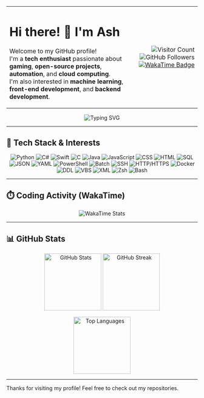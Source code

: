 <table width="100%">
  <tr>
    <td>
      <h1>Hi there! 👋 I'm Ash</h1>
      <p>
        Welcome to my GitHub profile! <br>
        I'm a <strong>tech enthusiast</strong> passionate about <strong>gaming</strong>, <strong>open-source projects</strong>, <strong>automation</strong>, and <strong>cloud computing</strong>.<br>
        I'm also interested in <strong>machine learning</strong>, <strong>front-end development</strong>, and <strong>backend development</strong>.
      </p>
    </td>
    <td align="right">
      <img src="https://komarev.com/ghpvc/?username=Ash1421&color=blueviolet&style=flat-square" alt="Visitor Count" />
      <img src="https://img.shields.io/github/followers/Ash1421?style=social&color=purple" alt="GitHub Followers" />
      <a href="https://wakatime.com/@dfdffe14-322b-4a5b-aea8-bfecd3434d3f">
        <img src="https://wakatime.com/badge/user/dfdffe14-322b-4a5b-aea8-bfecd3434d3f.svg" alt="WakaTime Badge" />
      </a>
    </td>
  </tr>
</table>

<p align="center">
  <img src="https://readme-typing-svg.herokuapp.com?font=Fira+Code&size=22&duration=4000&color=9B59B6&center=true&lines=Hi+there!+I'm+Ash+👋;Tech+enthusiast+and+gamer;Always+learning+new+things!" alt="Typing SVG">
</p>

---

## 🔧 Tech Stack & Interests    

<p align="center">  
  <img src="https://img.shields.io/badge/Python-6A5ACD?style=for-the-badge&logo=python&logoColor=white" alt="Python"/>
  <img src="https://img.shields.io/badge/C%23-800080?style=for-the-badge&logo=c-sharp&logoColor=white" alt="C#"/>
  <img src="https://img.shields.io/badge/Swift-9B59B6?style=for-the-badge&logo=swift&logoColor=white" alt="Swift"/>
  <img src="https://img.shields.io/badge/C-4B0082?style=for-the-badge&logo=c&logoColor=white" alt="C"/>
  <img src="https://img.shields.io/badge/Java-8E44AD?style=for-the-badge&logo=java&logoColor=white" alt="Java"/>
  <img src="https://img.shields.io/badge/JavaScript-7D3C98?style=for-the-badge&logo=javascript&logoColor=white" alt="JavaScript"/>
  <img src="https://img.shields.io/badge/CSS-6C3483?style=for-the-badge&logo=css3&logoColor=white" alt="CSS"/>
  <img src="https://img.shields.io/badge/HTML-7D3C98?style=for-the-badge&logo=html5&logoColor=white" alt="HTML"/>
  <img src="https://img.shields.io/badge/SQL-5B2C6F?style=for-the-badge&logo=postgresql&logoColor=white" alt="SQL"/>
  <img src="https://img.shields.io/badge/JSON-4A235A?style=for-the-badge&logo=json&logoColor=white" alt="JSON"/>
  <img src="https://img.shields.io/badge/YAML-512E5F?style=for-the-badge&logo=yaml&logoColor=white" alt="YAML"/>
  <img src="https://img.shields.io/badge/PowerShell-6C3483?style=for-the-badge&logo=powershell&logoColor=white" alt="PowerShell"/>
  <img src="https://img.shields.io/badge/Batch-593196?style=for-the-badge&logo=windows-terminal&logoColor=white" alt="Batch"/>
  <img src="https://img.shields.io/badge/SSH-6E4C98?style=for-the-badge&logo=ssh&logoColor=white" alt="SSH"/>
  <img src="https://img.shields.io/badge/HTTP-5A379C?style=for-the-badge&logo=http&logoColor=white" alt="HTTP/HTTPS"/>
  <img src="https://img.shields.io/badge/Docker-5A33A3?style=for-the-badge&logo=docker&logoColor=white" alt="Docker"/>
  <img src="https://img.shields.io/badge/DDL-6A5ACD?style=for-the-badge&logo=azure-data-studio&logoColor=white" alt="DDL"/>
  <img src="https://img.shields.io/badge/VBS-7B68EE?style=for-the-badge&logo=visual-basic&logoColor=white" alt="VBS"/>
  <img src="https://img.shields.io/badge/XML-6A5ACD?style=for-the-badge&logo=xml&logoColor=white" alt="XML"/>
  <img src="https://img.shields.io/badge/Zsh-7D3C98?style=for-the-badge&logo=zsh&logoColor=white" alt="Zsh"/>
  <img src="https://img.shields.io/badge/Bash-6A5ACD?style=for-the-badge&logo=gnu-bash&logoColor=white" alt="Bash"/>
</p>

---

## ⏱️ Coding Activity (WakaTime)

<p align="center">
  <img src="https://github-readme-stats.vercel.app/api/wakatime?username=Ash1421&layout=compact&theme=tokyonight" alt="WakaTime Stats" />
</p>

---


## 📊 GitHub Stats  

<p align="center">
  <img src="https://github-readme-stats.vercel.app/api?username=Ash1421&show_icons=true&theme=tokyonight" alt="GitHub Stats" height="150"/>
  <img src="https://streak-stats.demolab.com/?user=Ash1421&theme=tokyonight" alt="GitHub Streak" height="150"/>
</p>  

<p align="center">
  <img src="https://github-readme-stats.vercel.app/api/top-langs/?username=Ash1421&layout=compact&theme=tokyonight" alt="Top Languages" height="150"/>
</p>  

---

Thanks for visiting my profile! Feel free to check out my repositories.
